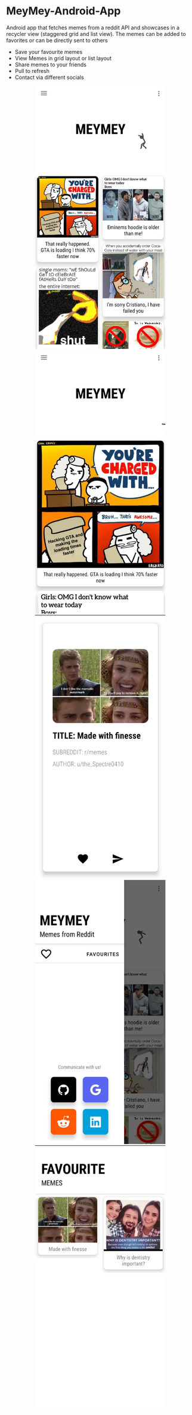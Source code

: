 # MeyMey-Android-App
Android app that fetches memes from a reddit API and showcases in a recycler view (staggered grid and list view). The memes can be added to favorites or can be directly sent to others

- Save your favourite memes
- View Memes in grid layout or list layout
- Share memes to your friends
- Pull to refresh 
- Contact via different socials

<p align="center">
  <img src="/screenshots/1.jpg" width="350" title="screenshot 1 (home screen grid view)">
  <img src="/screenshots/2.jpg" width="350" title="screenshot 2 (home screen list view)">
  <img src="/screenshots/3.jpg" width="350" title="screenshot 3 (meme screen)">
  <img src="/screenshots/4.jpg" width="350" title="screenshot 4 (home screen drawer)">
  <img src="/screenshots/5.jpg" width="350" title="screenshot 5 (favorites)">
</p>
